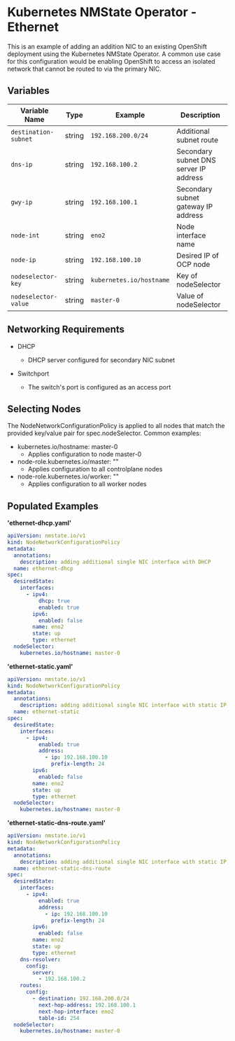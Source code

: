 # Kubernetes NMState Operator - Ethernet

This is an example of adding an addition NIC to an existing OpenShift deployment using the Kubernetes NMState Operator. A common use case for this configuration would be enabling OpenShift to access an isolated network that cannot be routed to via the primary NIC.

## Variables

| Variable Name        | Type    | Example                  | Description                             |
|----------------------|---------|--------------------------|-----------------------------------------|
| `destination-subnet` | string  | `192.168.200.0/24`       | Additional subnet route                 |
| `dns-ip`             | string  | `192.168.100.2`          | Secondary subnet DNS server IP address  |
| `gwy-ip`             | string  | `192.168.100.1`          | Secondary subnet gateway IP address     |
| `node-int`           | string  | `eno2`                   | Node interface name                     |
| `node-ip`            | string  | `192.168.100.10`         | Desired IP of OCP node                  |
| `nodeselector-key`   | string  | `kubernetes.io/hostname` | Key of nodeSelector                     |
| `nodeselector-value` | string  | `master-0`               | Value of nodeSelector                   |

## Networking Requirements

- DHCP
  - DHCP server configured for secondary NIC subnet

- Switchport
  - The switch's port is configured as an access port

## Selecting Nodes

The NodeNetworkConfigurationPolicy is applied to all nodes that match the provided key/value pair for spec.nodeSelector. Common examples:
- kubernetes.io/hostname: master-0
  - Applies configuration to node master-0
- node-role.kubernetes.io/master: ""
  - Applies configuration to all controlplane nodes
- node-role.kubernetes.io/worker: ""
  - Applies configuration to all worker nodes

## Populated Examples

**'ethernet-dhcp.yaml'**
```yaml
apiVersion: nmstate.io/v1
kind: NodeNetworkConfigurationPolicy
metadata:
  annotations:
    description: adding additional single NIC interface with DHCP
  name: ethernet-dhcp
spec:
  desiredState:
    interfaces:
      - ipv4:
          dhcp: true
          enabled: true
        ipv6:
          enabled: false
        name: eno2
        state: up
        type: ethernet
  nodeSelector:
    kubernetes.io/hostname: master-0
```

**'ethernet-static.yaml'**
```yaml
apiVersion: nmstate.io/v1
kind: NodeNetworkConfigurationPolicy
metadata:
  annotations:
    description: adding additional single NIC interface with static IP
  name: ethernet-static
spec:
  desiredState:
    interfaces:
      - ipv4:
          enabled: true
          address:
            - ip: 192.168.100.10
              prefix-length: 24
        ipv6:
          enabled: false
        name: eno2
        state: up
        type: ethernet
  nodeSelector:
    kubernetes.io/hostname: master-0
```

**'ethernet-static-dns-route.yaml'**
```yaml
apiVersion: nmstate.io/v1
kind: NodeNetworkConfigurationPolicy
metadata:
  annotations:
    description: adding additional single NIC interface with static IP
  name: ethernet-static-dns-route
spec:
  desiredState:
    interfaces:
      - ipv4:
          enabled: true
          address:
            - ip: 192.168.100.10
              prefix-length: 24
        ipv6:
          enabled: false
        name: eno2
        state: up
        type: ethernet
    dns-resolver:
      config:
        server:
          - 192.168.100.2
    routes:
      config:
        - destination: 192.168.200.0/24
          next-hop-address: 192.168.100.1
          next-hop-interface: eno2
          table-id: 254
  nodeSelector:
    kubernetes.io/hostname: master-0
```